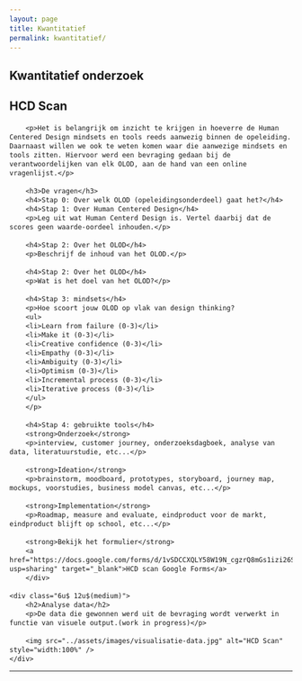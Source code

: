 ```yaml
---
layout: page
title: Kwantitatief
permalink: kwantitatief/
---
```

## Kwantitatief onderzoek
<div class="row 200%">
    <div class="6u 12u$(medium)">
        <h2>HCD Scan</h2>
        
        <p>Het is belangrijk om inzicht te krijgen in hoeverre de Human Centered Design mindsets en tools reeds aanwezig binnen de opeleiding. Daarnaast willen we ook te weten komen waar die aanwezige mindsets en tools zitten. Hiervoor werd een bevraging gedaan bij de verantwoordelijken van elk OLOD, aan de hand van een online vragenlijst.</p>

        <h3>De vragen</h3> 
        <h4>Stap 0: Over welk OLOD (opeleidingsonderdeel) gaat het?</h4>
        <h4>Stap 1: Over Human Centered Design</h4>
        <p>Leg uit wat Human Centerd Design is. Vertel daarbij dat de scores geen waarde-oordeel inhouden.</p>

        <h4>Stap 2: Over het OLOD</h4>
        <p>Beschrijf de inhoud van het OLOD.</p>

        <h4>Stap 2: Over het OLOD</h4>
        <p>Wat is het doel van het OLOD?</p>
    
        <h4>Stap 3: mindsets</h4>
        <p>Hoe scoort jouw OLOD op vlak van design thinking?
        <ul>
        <li>Learn from failure (0-3)</li>
        <li>Make it (0-3)</li>
        <li>Creative confidence (0-3)</li>
        <li>Empathy (0-3)</li>
        <li>Ambiguity (0-3)</li>
        <li>Optimism (0-3)</li>
        <li>Incremental process (0-3)</li>
        <li>Iterative process (0-3)</li>
        </ul>
        </p>

        <h4>Stap 4: gebruikte tools</h4>
        <strong>Onderzoek</strong>
        <p>interview, customer journey, onderzoeksdagboek, analyse van data, literatuurstudie, etc...</p>
        
        <strong>Ideation</strong>
        <p>brainstorm, moodboard, prototypes, storyboard, journey map, mockups, voorstudies, business model canvas, etc...</p>

        <strong>Implementation</strong>
        <p>Roadmap, measure and evaluate, eindproduct voor de markt, eindproduct blijft op school, etc...</p>
        
        <strong>Bekijk het formulier</strong>
        <a href="https://docs.google.com/forms/d/1vSDCCXQLY58W19N_cgzrQ8mGs1izi26Sk7kHDJTrAEg/edit?usp=sharing" target="_blank">HCD scan Google Forms</a>
        </div>
    
    <div class="6u$ 12u$(medium)">
        <h2>Analyse data</h2>
        <p>De data die gewonnen werd uit de bevraging wordt verwerkt in functie van visuele output.(work in progress)</p>

        <img src="../assets/images/visualisatie-data.jpg" alt="HCD Scan" style="width:100%" />
    </div>
</div>
<hr class="major" />
